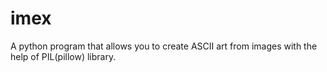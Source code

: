 # imex
A python program that allows you to create ASCII art from images with the help of PIL(pillow) library.
